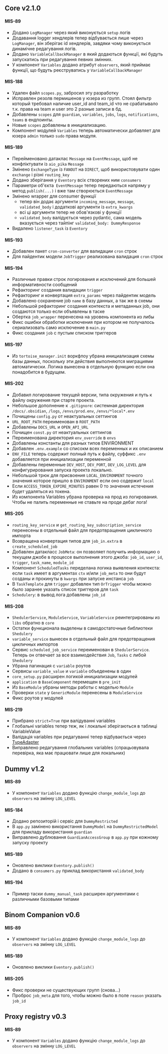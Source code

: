 ## Core v2.1.0
#### MIS-89
* Додано `LogManager` через який виконується `setup` логів
* Додавання logger хендлерів тепер відбувається лише через `LogManager`, він зберігає id хендлерів, завдяки чому виконується динамічне редагування логів.
* Додано `VariableCallbackManager` в який додаються функції, які будуть запускатись при редагування певних змінних.
* У компонент `Variables` додано атрибут `observers`, який приймає функції, що будуть реєструватись у `VariableCallbackManager`
#### MIS-188
- Удален файл `scopes.py`, забросил эту разработку
- Исправлен резолв пермишенов у юзера из групп. 
Стоял фильтр который требовал наличие user_id and team_id что не срабатывало т.к. права на team и user это 2 разные записи в бд.
- Добавлены `scopes` для `guardian`, `variables`, `jobs`, `logs`, `notifications`, `teams` в ендпоинты.
- Новые `scopes` добавлены в инициализацию.
- Компонент модулей `Variables` теперь автоматически добавляет для юзера `admin` только `sudo` права модуля.
#### MIS-189
- Перейменовано датаклас `Message` на `EventMessage`, щоб не конфліктувати із `aio_pika` `Message`
- Змінено `ExchangeType` із `FANOUT` на `DIRECT`, щоб використовувати один `exchange` і різні `routing_key`
- Додано зберігання у `Eventory` всіх створених ним `consumers`
- Параметри об'єкта` EventMessage` тепер передаються напряму у метод `publish(...)` і вже там створюється `EventMessage`
- Змінено wrapper для consumer функції
    - тепер він додає аргументи `incoming_message`, `message`, `validated_body` і додаткові аргументи із `extra_kwargs`
    - всі ці аргументи тепер не обов'язкові у функції
    - `validated_body` валідується через pydantic, сама модель вказується через тайпінг `validated_body: DummyResponse`
- Видалено `listener_task` із `Eventory`
#### MIS-193
- Добавлен пакет `cron-converter` для валидации `cron` строк
- Для пайдентик модели `JobTrigger` реализована валидация `cron` строк
#### MIS-194
- Различные правки строк логирования и исключений для большей информативности сообщений
- Рефакторинг создания валидации `trigger`
- Рефакторинг и конвертация `extra_params` через пайдентик модель
- Добавлено сохранение job `name` в базу данных, а так же в схемы
- Небольшой рефакторинг создания контекста и метаданных job, они создаются только если объявлены в таске
- Обертка `job_wrapper` перенесена на уровень компонента из либы
- Фикс ошибки обработки исключения при котором не получалось сериализовать само исключение в `main.py`
- Фикс создания `job` с пустым списком триггеров
#### MIS-197
- Из `tortoise_manager.init` воркфлоу убрана инициализация схемы базы данных, 
поскольку эти действия выполняются миграциями автоматически. 
Логика вынесена в отдельную функцию если она понадобится в будущем.
#### MIS-202
- Добавил логирование текущей версии, типа окружения и путь к файлу окружения при старте проекта.
- Небольшое дополнение к `.gitignore`: системная директория `/docs/.obsidian`, `/logs`, `/envs/prod.env`, `/envs/*local*.env`
- Почищены `config.py` от неактуальных сеттингов
- `URL_ROOT_PATH` переименован в `ROOT_PATH`
- Добавлены `DOCS_URL` и `OPEN_API_URL`
- Почищен `const.py` от неактуальных сеттингов
- Переименована директория `env_override` в `envs`
- Добавлены константы для разных типов ENVIRONMENT
- Добавлен `.env.example` со списокм всех переменных и их описанием
- `ENV_FILE` теперь содержит полный путь к файлу, суффикс `.env` добавляется при инициализации переменной
- Добавлены переменные `DEV_HOST`, `DEV_PORT`, `DEV_LOG_LEVEL` для конфигурирования запуска проекта локально.
- Небольшой трюк для присвоения `LOCAL_ENVIRONMENT` точного значения которое пришло в `ENVIRONMENT` если оно содержит `local`
- Если `ACCESS_TOKEN_EXPIRE_MINUTES` равен 0 то значения истечения будет удаляться из токена.
- Из компонента Variables убрана проверка на прод из логирования. Чтобы не палить переменные не ставьте на проде дебаг лога!
#### MIS-205
- `routing_key_service` и `get_routing_key_subscription_service` перенесены в отдельный файл для предотвращения цикличного импорта
- Возвращена конвертация типов для `job_in.extra` в `create_scheduled_job`
- Добавлен датакласс `JobMeta`: он позволяет получить информацию о текущем джобе в процессе выполнения этого джоба:
`job_id`, `user_id`, `trigger`, `task_name`, `module_id`
- Компонент `ScheduledTasks` переделана логика выявления контекста:
если `task` имеет в аргументах `ctx` и/или `job_meta` то они будут созданы и прокинуты в `kwargs` при запуске инстанса `job`
- В `TaskTemplate` для `trigger` добавлен тип `OrTrigger` чтобы можно было заранее указать список триггеров для `task`
- `Schedulery`: в вывод лога добавлены `job_id`
#### MIS-208
- `ShedulerService`, `ModuleService`, `VariableService` реинтегрированы из `libs` обратно в `core`
- Остатки функционала выделены в самодостаточные библиотеки `Shedulery`
- `variable_service` вынесен в отдельный файл для предотвращения цикличных импортов
- Cервис `scheduled_job_service` переименован в `ShedulerService`. Теперь он отвечает за все взаимодействия `Job`, `Tasks` с либой `Shedulery`
- Убрана пагинация с `variable` роутов
- Сервисы `variable_value` и `variable` объеденены в один
- `core_setup.py` расширен логикой инициализации модулей
- `application` в `BaseComponent` перемещен в `pre_init`
- Из `BaseModule` убраны методы работы с моделью `Module`
- Проверки `state` у `GenericModule` перенесены в `ModuleService`
- Фикс роутов у модулей 
#### MIS-219
* Прибрано `strict=True` при валідуванні variables
* Глобальні variables тепер теж, як і локальні зберігаються в таблиці VariableValue
* Валідація variables при редагуванні тепер відбувається через [TypeAdapter](https://docs.pydantic.dev/latest/api/type_adapter/) 
* Виправлено редагування глобальних variables (спрацьовувала перевірка, яка має працювати лише для локальних)


## Dummy v1.2
#### MIS-89
* У компонент `Variables` додано функцію `change_module_logs` до `observers` на змінну `LOG_LEVEL`
#### MIS-184
* Додано репозиторій і сервіс для `DummyRestricted`
* В `app.py` замінено використання `DummyModel` на `DummyRestrictedModel` для прикладу використання `guardian`
* Виправлено дублювання `GuardianAccessGroup` в `app.py` при кожному запуску проекту
#### MIS-189
- Оновлено виклики `Eventory.publish()`
- Додано в `consumers.py` приклад використання `validated_body`
#### MIS-194
- Пример таски `dummy_manual_task` расширен аргументами с различными базовыми типами


## Binom Companion v0.6
#### MIS-89
* У компонент `Variables` додано функцію `change_module_logs` до `observers` на змінну `LOG_LEVEL`
#### MIS-189
- Оновлено виклики `Eventory.publish()`
#### MIS-205
- Фикс проверки не существующих групп (снова...)
- Проброс `job_meta` для того, чтобы можно было в поле `reason` указать `job_id`


## Proxy registry v0.3
#### MIS-89
* У компонент `Variables` додано функцію `change_module_logs` до `observers` на змінну `LOG_LEVEL`